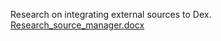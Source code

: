 Research on integrating external sources to Dex.
[Research_source_manager.docx](uploads/22f74940d2716dc15f4923b4066cbf6e/Research_source_manager.docx)